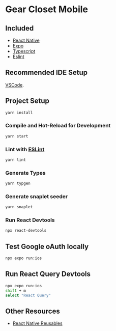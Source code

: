 # Gear Closet Mobile

## Included
* [React Native](https://reactnative.dev/)
* [Expo](https://expo.dev/)
* [Typescript](https://v3.vuejs.org/guide/typescript-support.html)
* [Eslint](https://eslint.vuejs.org)

## Recommended IDE Setup
[VSCode](https://code.visualstudio.com/).

## Project Setup

```sh
yarn install
```

### Compile and Hot-Reload for Development

```sh
yarn start
```

### Lint with [ESLint](https://eslint.org/)

```sh
yarn lint
```

### Generate Types

```sh
yarn typgen
```

### Generate snaplet seeder

```sh
yarn snaplet
```

### Run React Devtools
```sh
npx react-devtools
```

## Test Google oAuth locally
```sh
npx expo run:ios
```

## Run React Query Devtools
```sh
npx expo run:ios
shift + m
select "React Query"
```

## Other Resources
* [React Native Reusables](https://rnr-docs.vercel.app/getting-started/introduction/)